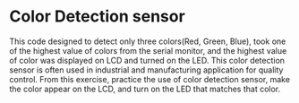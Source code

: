 # Color Detection sensor
This code designed to detect only three colors(Red, Green, Blue), took one of the highest value of colors from the serial monitor, and the highest value of color was displayed on LCD and turned on the LED. This color detection sensor is often used in industrial and manufacturing application for quality control. From this exercise, practice the use  of color detection sensor, make the color appear on the LCD, and turn on the LED that matches that color.

